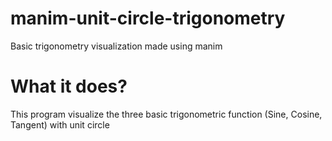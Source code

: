 # manim-unit-circle-trigonometry
Basic trigonometry visualization made using manim

# What it does?
This program visualize the three basic trigonometric function (Sine, Cosine, Tangent) with unit circle
